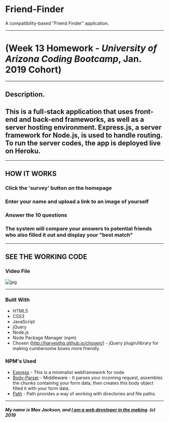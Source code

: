 # Friend-Finder
A compatibility-based "Friend Finder" application.


-----------------------------------------

# (Week 13 Homework - *University of Arizona Coding Bootcamp*, Jan. 2019 Cohort)

-----------------------------------------

## Description. 

## This is a full-stack application that uses front-end and back-end frameworks, as well as a server hosting environment. Express.js, a server framework for Node.js, is used to handle routing. To run the server codes, the app is deployed live on Heroku.


-----------------------------------------

## HOW IT WORKS

### Click the 'survey' button on the homepage

### Enter your name and upload a link to an image of yourself 

### Answer the 10 questions

### The system will compare your answers to potential friends who also filled it out and display your "best match"


-----------------------------------------

## SEE THE WORKING CODE 

### Video File

![](Images/ "jpg")


-----------------------------------------

### Built With
* HTML5
* CSS3
* JavaScript
* jQuery
* Node.js
* Node Package Manager (npm)
* Chosen (http://harvesthq.github.io/chosen/) - jQuery plugin/library for making cumbersome boxes more friendly.

### NPM's Used
* [Express](https://www.npmjs.com/express) - This is a minimalist webframework for node
* [Body-Parser](https://www.npmjs.com/package/body-parser) - Middleware - It parses your incoming request, assembles the chunks containing your form data, then creates this body object filled it with your form data.
* [Path](https://www.npmjs.com/path) - Path provides a way of working with directories and file paths.


-----------------------------------------

##### My name is Max Jackson, and [I am a web developer in the making](https://maxjcoder.github.io/Bootstrap-Portfolio/index.html). (c) 2019





